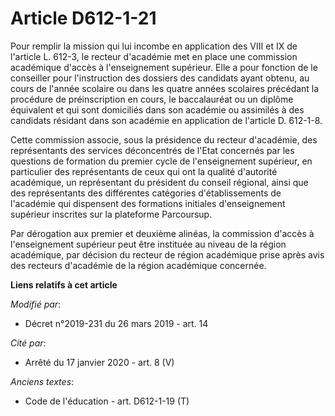 # Article D612-1-21

Pour remplir la mission qui lui incombe en application des VIII et IX de l'article L. 612-3, le recteur d'académie met en
place une commission académique d'accès à l'enseignement supérieur. Elle a pour fonction de le conseiller pour l'instruction
des dossiers des candidats ayant obtenu, au cours de l'année scolaire ou dans les quatre années scolaires précédant la
procédure de préinscription en cours, le baccalauréat ou un diplôme équivalent et qui sont domiciliés dans son académie ou
assimilés à des candidats résidant dans son académie en application de l'article D. 612-1-8.

Cette commission associe, sous la présidence du recteur d'académie, des représentants des services déconcentrés de l'Etat
concernés par les questions de formation du premier cycle de l'enseignement supérieur, en particulier des représentants de
ceux qui ont la qualité d'autorité académique, un représentant du président du conseil régional, ainsi que des représentants
des différentes catégories d'établissements de l'académie qui dispensent des formations initiales d'enseignement supérieur
inscrites sur la plateforme Parcoursup.

Par dérogation aux premier et deuxième alinéas, la commission d'accès à l'enseignement supérieur peut être instituée au
niveau de la région académique, par décision du recteur de région académique prise après avis des recteurs d'académie de la
région académique concernée.

**Liens relatifs à cet article**

_Modifié par_:

  - Décret n°2019-231 du 26 mars 2019 - art. 14

_Cité par_:

  - Arrêté du 17 janvier 2020 - art. 8 (V)

_Anciens textes_:

  - Code de l'éducation - art. D612-1-19 (T)
